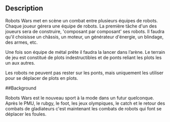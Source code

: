 ## Description

Robots Wars met en scène un combat entre plusieurs équipes de robots. Chaque joueur gérera une équipe de robots. La première tâche d'un des joueurs sera de construire, 'composant par composant' ses robots. Il faudra qu'il choisisse un châssis, un moteur, un générateur d'énergie, un blindage, des armes, etc. 

Une fois son équipe de métal prête il faudra la lancer dans l’arène. Le terrain de jeu est constitué de plots indestructibles et de ponts reliant les plots les un aux autres. 

Les robots ne peuvent pas rester sur les ponts, mais uniquement les utiliser pour se déplacer de plots en plots.

##Background

Robots Wars est le nouveau sport à la mode dans un futur quelconque. Après le PMU, le rubgy, le foot, les jeux olympiques, le catch et le retour des combats de gladiateurs c'est maintenant les combats de robots qui font se déplacer les foules. 
